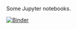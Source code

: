 Some Jupyter notebooks.

[![Binder](https://mybinder.org/badge_logo.svg)](https://mybinder.org/v2/gh/aphecetche/notebooks/HEAD)
